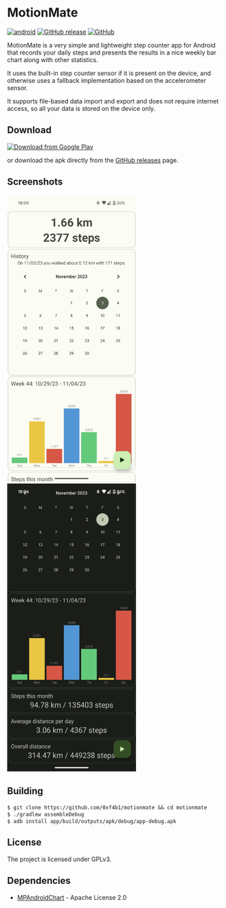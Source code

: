 # MotionMate

[![android](https://github.com/0xf4b1/motionmate/actions/workflows/android.yml/badge.svg)](https://github.com/0xf4b1/motionmate/actions/workflows/android.yml)
[![GitHub release](https://img.shields.io/github/v/release/0xf4b1/motionmate.svg)](https://github.com/0xf4b1/motionmate/releases)
[![GitHub](https://img.shields.io/github/license/0xf4b1/motionmate.svg)](LICENSE)

MotionMate is a very simple and lightweight step counter app for Android that records your daily steps and presents the results in a nice weekly bar chart along with other statistics.

It uses the built-in step counter sensor if it is present on the device, and otherwise uses a fallback implementation based on the accelerometer sensor.

It supports file-based data import and export and does not require internet access, so all your data is stored on the device only.

## Download

[<img src="https://play.google.com/intl/en_us/badges/images/generic/en_badge_web_generic.png"
      alt="Download from Google Play"
      height="80">](https://play.google.com/store/apps/details?id=com.tiefensuche.motionmate)

or download the apk directly from the [GitHub releases](https://github.com/0xf4b1/motionmate/releases) page.

## Screenshots

<img src="images/motionmate-screenshot-1.png" width="300"/> <img src="images/motionmate-screenshot-2.png" width="300"/>

## Building

	$ git clone https://github.com/0xf4b1/motionmate && cd motionmate
	$ ./gradlew assembleDebug
	$ adb install app/build/outputs/apk/debug/app-debug.apk

## License

The project is licensed under GPLv3.

## Dependencies

- [MPAndroidChart](https://github.com/PhilJay/MPAndroidChart) - Apache License 2.0
